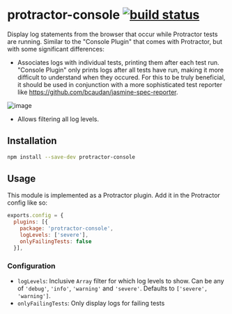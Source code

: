 # protractor-console [![build status](https://travis-ci.org/Updater/protractor-console.svg?branch=master)](https://travis-ci.org/Updater/protractor-console)

Display log statements from the browser that occur while Protractor tests are running. Similar to the "Console Plugin" that comes with Protractor, but with some significant differences:

* Associates logs with individual tests, printing them after each test run. "Console Plugin" only prints logs after all tests have run, making it more difficult to understand when they occured. For this to be truly beneficial, it should be used in conjunction with a more sophisticated test reporter like https://github.com/bcaudan/jasmine-spec-reporter.

![image](https://cloud.githubusercontent.com/assets/356320/8966068/2ef16484-35fd-11e5-9df0-90273fdd9534.png)

* Allows filtering all log levels.

## Installation
```bash
npm install --save-dev protractor-console
```

## Usage
This module is implemented as a Protractor plugin. Add it in the Protractor config like so:

```javascript
exports.config = {
  plugins: [{
    package: 'protractor-console',
    logLevels: ['severe'],
    onlyFailingTests: false
  }],
```

### Configuration
* `logLevels`: Inclusive `Array` filter for which log levels to show. Can be any of `'debug'`, `'info'`, `'warning'` and `'severe'`. Defaults to `['severe', 'warning']`.
* `onlyFailingTests`: Only display logs for failing tests
